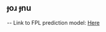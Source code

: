 ## ɟoɹ ɟnu

-- Link to FPL prediction model: [Here](https://bennymach-fpl-prediction-model.hf.space/)

